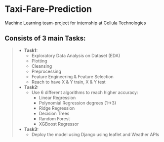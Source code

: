 # Taxi-Fare-Prediction
Machine Learning team-project for internship at Cellula Technologies <br>
## Consists of 3 main Tasks:
> - **Task1:**
>   - Exploratory Data Analysis on Dataset (EDA)
>   - Plotting
>   - Cleansing
>   - Preprocessing
>   - Feature Engineering & Feature Selection
>   - Reach to have X & Y train, X & Y test
> - **Task2:**
>   - Use 6 different algorithms to reach higher accuracy:
>     - Linear Regression
>     - Polynomial Regression degrees (1->3)
>     - Ridge Regression
>     - Decision Trees
>     - Random Forest
>     - XGBoost Regressor
> - **Task3:**
>   - Deploy the model using Django using leaflet and Weather APIs 
